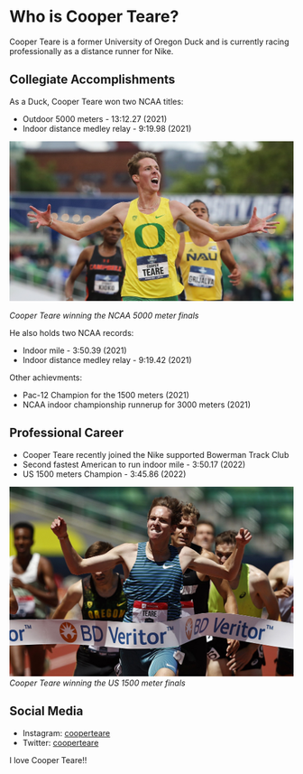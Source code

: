 # Who is Cooper Teare?

Cooper Teare is a former University of Oregon Duck and is currently racing professionally as a distance runner for Nike.

## Collegiate Accomplishments

As a Duck, Cooper Teare won two NCAA titles:
- Outdoor 5000 meters - 13:12.27 (2021)
- Indoor distance medley relay - 9:19.98 (2021)

![Cooper Teare winning the NCAA 5000 meter finals](2021_08_11_TF_NCAAs_2780EE.jpg)

_Cooper Teare winning the NCAA 5000 meter finals_

He also holds two NCAA records:
- Indoor mile - 3:50.39 (2021)
- Indoor distance medley relay - 9:19.42 (2021)

Other achievments:
- Pac-12 Champion for the 1500 meters (2021)
- NCAA indoor championship runnerup for 3000 meters (2021)

## Professional Career

- Cooper Teare recently joined the Nike supported Bowerman Track Club
- Second fastest American to run indoor mile - 3:50.17 (2022)
- US 1500 meters Champion - 3:45.86 (2022)

![Cooper Teare winning the US 1500 meter finals](cooper-teare-reacts-after-winning-the-mens-1500-meter-final-news-photo-1657811769.jpg)
_Cooper Teare winning the US 1500 meter finals_

## Social Media
- Instagram: [cooperteare](https://www.instagram.com/cooperteare/?hl=en)
- Twitter: [cooperteare](https://twitter.com/cooperteare?lang=en)

I love Cooper Teare!!
